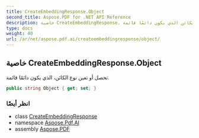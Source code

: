 ```yaml
---
title: CreateEmbeddingResponse.Object
second_title: Aspose.PDF for .NET API Reference
description: خاصية CreateEmbeddingResponse. تحصل أو تعين نوع الكائن الذي يكون دائمًا قائمة
type: docs
weight: 40
url: /ar/net/aspose.pdf.ai/createembeddingresponse/object/
---
```

## خاصية CreateEmbeddingResponse.Object

تحصل أو تعين نوع الكائن، الذي يكون دائمًا قائمة.

```csharp
public string Object { get; set; }
```

### انظر أيضًا

* class [CreateEmbeddingResponse](../)
* namespace [Aspose.Pdf.AI](../../../aspose.pdf.ai/)
* assembly [Aspose.PDF](../../../)